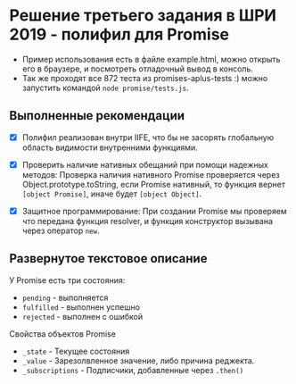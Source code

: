 # Решение третьего задания в ШРИ 2019 - полифил для Promise

* Пример использования есть в файле example.html, можно открыть его в браузере, и посмотреть отладочный вывод в консоль.
* Так же проходят все 872 теста из promises-aplus-tests :) можно запустить командой `node promise/tests.js`.

## Выполненные рекомендации

- [x] Полифил реализован внутри IIFE, что бы не засорять глобальную область видимости внутренними функциями.

- [x] Проверить наличие нативных обещаний при помощи надежных методов:
Проверка наличия нативного Promise проверяется через Object.prototype.toString,
если Promise нативный, то функция вернет `[object Promise]`, иначе будет `[object Object]`.

- [x] Защитное программирование: При создании Promise мы проверяем что передана функция resolver,
и функция конструктор вызывана через оператор `new`.

## Развернутое текстовое описание

У Promise есть три состояния:

* `pending` - выполняется
* `fulfilled` - выполнен успешно
* `rejected` - выполнен с ошибкой

Свойства объектов Promise

* `_state` - Текущее состояния
* `_value` - Зарезолвленное значение, либо причина реджекта.
* `_subscriptions` - Подписчики, добавленные через `.then()`
